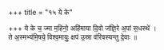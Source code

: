 +++
title = "१५ ये के"

+++
ये के च॒ ज्मा म॒हिनो॒ अहि॑माया दि॒वो ज॑ज्ञि॒रे अ॒पां स॒धस्थे॑ ।  
ते अ॒स्मभ्य॑मि॒षये॒ विश्व॒मायुः॒ क्षप॑ उ॒स्रा व॑रिवस्यन्तु दे॒वाः ॥